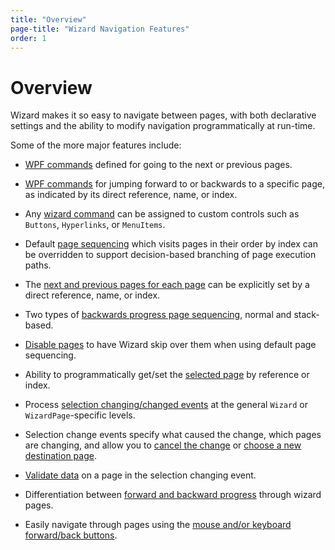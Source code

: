 ```yaml
---
title: "Overview"
page-title: "Wizard Navigation Features"
order: 1
---
```

# Overview

Wizard makes it so easy to navigate between pages, with both declarative settings and the ability to modify navigation programmatically at run-time.

Some of the more major features include:

- [WPF commands](command-model.md) defined for going to the next or previous pages.

- [WPF commands](command-model.md) for jumping forward to or backwards to a specific page, as indicated by its direct reference, name, or index.

- Any [wizard command](command-model.md) can be assigned to custom controls such as `Buttons`, `Hyperlinks`, or `MenuItems`.

- Default [page sequencing](page-sequencing.md) which visits pages in their order by index can be overridden to support decision-based branching of page execution paths.

- The [next and previous pages for each page](page-sequencing.md) can be explicitly set by a direct reference, name, or index.

- Two types of [backwards progress page sequencing](page-sequencing.md), normal and stack-based.

- [Disable pages](page-sequencing.md) to have Wizard skip over them when using default page sequencing.

- Ability to programmatically get/set the [selected page](selection-changes.md) by reference or index.

- Process [selection changing/changed events](selection-changes.md) at the general `Wizard` or `WizardPage`-specific levels.

- Selection change events specify what caused the change, which pages are changing, and allow you to [cancel the change](selection-changes.md) or [choose a new destination page](selection-changes.md).

- [Validate data](selection-changes.md) on a page in the selection changing event.

- Differentiation between [forward and backward progress](selection-changes.md) through wizard pages.

- Easily navigate through pages using the [mouse and/or keyboard forward/back buttons](navigation-commands.md).
